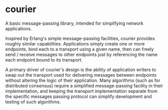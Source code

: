 courier
=======

A basic message-passing library, intended for simplifying network applications.

Inspired by Erlang's simple message-passing facilities, courier provides roughly similar capabilities.  Applications simply 
create one or more endpoints, bind each to a transport using a given name, then can freely send / receive messages to
other endpoints just by referencing the name each endpoint bound to its transport.

A primary driver of courier's design is the ability of application writers to swap out the transport used for
delivering messages between endpoints without altering the logic of their application.  Many algorithms (such as for
distributed consensus) require a simplified message-passing facility in their implementation, and keeping the
transport implementation separate from the specific messages passing protocol can simplify development and testing of
such algorithms.
